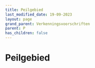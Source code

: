 ```yaml
---
title: Peilgebied
last_modified_date: 19-09-2023
layout: page
grand_parent: Verkenningsvoorschriften
parent: P
has_children: false
---
```


Peilgebied
==========

